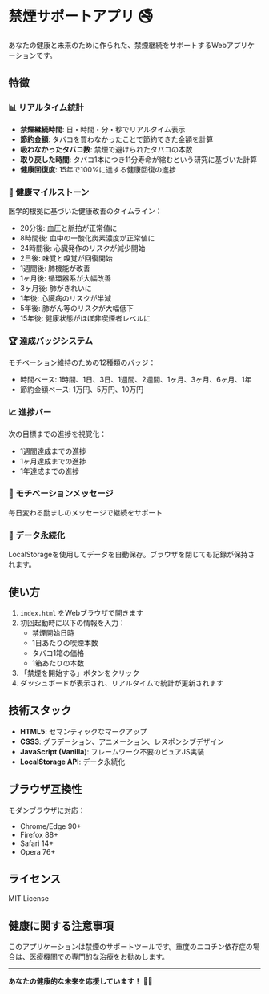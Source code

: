 # 禁煙サポートアプリ 🚭

あなたの健康と未来のために作られた、禁煙継続をサポートするWebアプリケーションです。

## 特徴

### 📊 リアルタイム統計
- **禁煙継続時間**: 日・時間・分・秒でリアルタイム表示
- **節約金額**: タバコを買わなかったことで節約できた金額を計算
- **吸わなかったタバコ数**: 禁煙で避けられたタバコの本数
- **取り戻した時間**: タバコ1本につき11分寿命が縮むという研究に基づいた計算
- **健康回復度**: 15年で100%に達する健康回復の進捗

### 🏥 健康マイルストーン
医学的根拠に基づいた健康改善のタイムライン：
- 20分後: 血圧と脈拍が正常値に
- 8時間後: 血中の一酸化炭素濃度が正常値に
- 24時間後: 心臓発作のリスクが減少開始
- 2日後: 味覚と嗅覚が回復開始
- 1週間後: 肺機能が改善
- 1ヶ月後: 循環器系が大幅改善
- 3ヶ月後: 肺がきれいに
- 1年後: 心臓病のリスクが半減
- 5年後: 肺がん等のリスクが大幅低下
- 15年後: 健康状態がほぼ非喫煙者レベルに

### 🏆 達成バッジシステム
モチベーション維持のための12種類のバッジ：
- 時間ベース: 1時間、1日、3日、1週間、2週間、1ヶ月、3ヶ月、6ヶ月、1年
- 節約金額ベース: 1万円、5万円、10万円

### 📈 進捗バー
次の目標までの進捗を視覚化：
- 1週間達成までの進捗
- 1ヶ月達成までの進捗
- 1年達成までの進捗

### 💬 モチベーションメッセージ
毎日変わる励ましのメッセージで継続をサポート

### 💾 データ永続化
LocalStorageを使用してデータを自動保存。ブラウザを閉じても記録が保持されます。

## 使い方

1. `index.html` をWebブラウザで開きます
2. 初回起動時に以下の情報を入力：
   - 禁煙開始日時
   - 1日あたりの喫煙本数
   - タバコ1箱の価格
   - 1箱あたりの本数
3. 「禁煙を開始する」ボタンをクリック
4. ダッシュボードが表示され、リアルタイムで統計が更新されます

## 技術スタック

- **HTML5**: セマンティックなマークアップ
- **CSS3**: グラデーション、アニメーション、レスポンシブデザイン
- **JavaScript (Vanilla)**: フレームワーク不要のピュアJS実装
- **LocalStorage API**: データ永続化

## ブラウザ互換性

モダンブラウザに対応：
- Chrome/Edge 90+
- Firefox 88+
- Safari 14+
- Opera 76+

## ライセンス

MIT License

## 健康に関する注意事項

このアプリケーションは禁煙のサポートツールです。重度のニコチン依存症の場合は、医療機関での専門的な治療をお勧めします。

---

**あなたの健康的な未来を応援しています！** 💪✨
